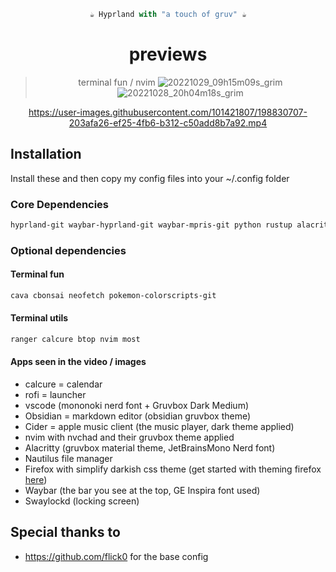 <div align="justify">
<div align="center">

```ocaml
☕ Hyprland with "a touch of gruv" ☕
```
# previews
>terminal fun / nvim
![20221029_09h15m09s_grim](https://user-images.githubusercontent.com/101421807/198831001-70a8b56d-28f6-4992-b2cd-1e0da364f91e.png)
![20221028_20h04m18s_grim](https://user-images.githubusercontent.com/101421807/198834048-ff903f9b-ceaf-4ed0-ba49-8e4c79efc54c.png)
</div>
</div>

<div align="justify">
<div align="center">

https://user-images.githubusercontent.com/101421807/198830707-203afa26-ef25-4fb6-b312-c50add8b7a92.mp4
</div>
</div>

## Installation
Install these and then copy my config files into your ~/.config folder
### Core Dependencies

```bash
hyprland-git waybar-hyprland-git waybar-mpris-git python rustup alacritty fish rofi xdg-desktop-portal-wlr swaylockd grim slurp mako wl-clipboard swaylock-effects-git papirus-folders papirus-icon-theme swww-git nerd-fonts-complete
```
### Optional dependencies
#### Terminal fun
```Bash
cava cbonsai neofetch pokemon-colorscripts-git
```
#### Terminal utils 
```Bash
ranger calcure btop nvim most 
```
#### Apps seen in the video / images
- calcure = calendar 
- rofi = launcher 
- vscode (mononoki nerd font + Gruvbox Dark Medium)
- Obsidian = markdown editor (obsidian gruvbox theme)
- Cider = apple music client (the music player, dark theme applied)
- nvim with nvchad and their gruvbox theme applied
- Alacritty (gruvbox material theme, JetBrainsMono Nerd font)
- Nautilus file manager
- Firefox with simplify darkish css theme (get started with theming firefox [here](https://www.reddit.com/r/FirefoxCSS/wiki/index/tutorials/))
- Waybar (the bar you see at the top, GE Inspira font used)
- Swaylockd (locking screen)

## Special thanks to 
- https://github.com/flick0 for the base config

